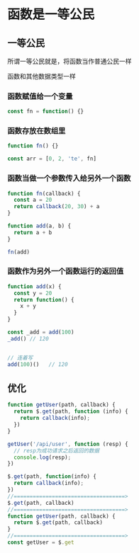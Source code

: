# 函数是一等公民

## 一等公民

所谓一等公民就是，将函数当作普通公民一样

函数和其他数据类型一样

### 函数赋值给一个变量

```javascript
const fn = function() {}
```

### 函数存放在数组里

```javascript
function fn() {}

const arr = [0, 2, 'te', fn]
```

### 函数当做一个参数传入给另外一个函数

```javascript
function fn(callback) {
  const a = 20
  return callback(20, 30) + a
}

function add(a, b) {
  return a + b
}

fn(add)
```

### 函数作为另外一个函数运行的返回值

```javascript
function add(x) {
  const y = 20
  return function() {
    x + y
  }
}

const _add = add(100)
_add() // 120


// 连着写
add(100)()   // 120
```

## 优化

```js
function getUser(path, callback) {
  return $.get(path, function (info) {
    return callback(info);
  })
}

getUser('/api/user', function (resp) {
  // resp为成功请求之后返回的数据
  console.log(resp);
})
```

```js
$.get(path, function(info) {
  return callback(info);
})
//===================================>
$.get(path, callback)
//===================================>
function getUser(path, callback) {
  return $.get(path, callback)
}
//===================================>
const getUser = $.get
```
